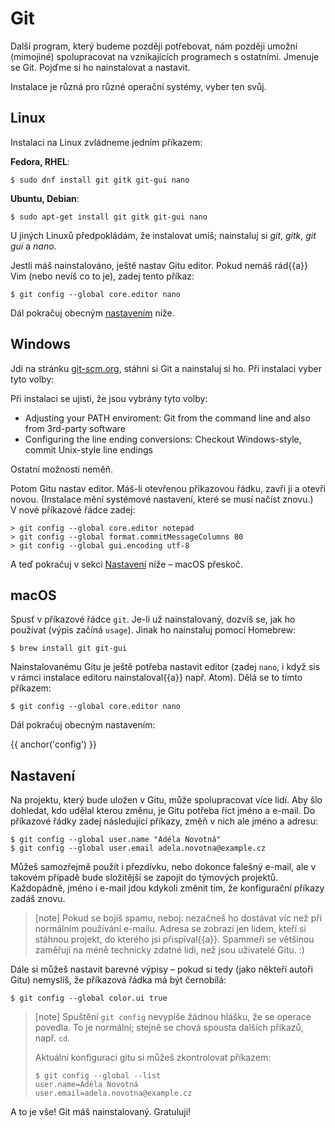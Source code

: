 # Git

Další program, který budeme později potřebovat,
nám později umožní (mimojiné) spolupracovat
na vznikajících programech s ostatními.
Jmenuje se Git.
Pojďme si ho nainstalovat a nastavit.

Instalace je různá pro různé operační systémy, vyber ten svůj.


## Linux

Instalaci na Linux zvládneme jedním příkazem:

**Fedora, RHEL**:

```console
$ sudo dnf install git gitk git-gui nano
```

**Ubuntu, Debian**:

```console
$ sudo apt-get install git gitk git-gui nano
```

U jiných Linuxů předpokládám, že instalovat umíš; nainstaluj si *git*,
*gitk*, *git gui* a *nano*.

Jestli máš nainstalováno, ještě nastav Gitu editor.
Pokud nemáš rád{{a}} Vim (nebo nevíš co to je),
zadej tento příkaz:

```console
$ git config --global core.editor nano
```

Dál pokračuj obecným [nastavením](#config) níže.


## Windows

Jdi na stránku [git-scm.org](https://git-scm.org), stáhni si
Git a nainstaluj si ho.
Při instalaci vyber tyto volby:

Při instalaci se ujisti, že jsou vybrány tyto volby:

* Adjusting your PATH enviroment: Git from the command line and also from 3rd-party software
* Configuring the line ending conversions: Checkout Windows-style, commit Unix-style line endings

Ostatní možnosti neměň.

Potom Gitu nastav editor.
Máš-li otevřenou příkazovou řádku, zavři ji a otevři novou.
(Instalace mění systémové nastavení, které se musí načíst znovu.)
V nové příkazové řádce zadej:

```console
> git config --global core.editor notepad
> git config --global format.commitMessageColumns 80
> git config --global gui.encoding utf-8
```

A teď pokračuj v sekci [Nastavení](#config) níže – macOS přeskoč.


## macOS

Spusť v příkazové řádce `git`.
Je-li už nainstalovaný, dozvíš se, jak ho používat
(výpis začíná `usage`).
Jinak ho nainstaluj pomocí Homebrew:

```console
$ brew install git git-gui
```

Nainstalovanému Gitu je ještě potřeba nastavit editor (zadej `nano`,
i když sis v rámci instalace editoru nainstaloval{{a}} např. Atom).
Dělá se to tímto příkazem:

```console
$ git config --global core.editor nano
```

Dál pokračuj obecným nastavením:


{{ anchor('config') }}
## Nastavení

Na projektu, který bude uložen v Gitu, může
spolupracovat více lidí.
Aby šlo dohledat, kdo udělal kterou změnu, je Gitu
potřeba říct jméno a e-mail.
Do příkazové řádky zadej následující příkazy, změň v nich ale
jméno a adresu:

```console
$ git config --global user.name "Adéla Novotná"
$ git config --global user.email adela.novotna@example.cz
```

Můžeš samozřejmě použít i přezdívku, nebo dokonce
falešný e-mail, ale v takovém případě bude složitější se
zapojit do týmových projektů.
Každopádně, jméno i e-mail jdou kdykoli změnit
tím, že konfigurační příkazy zadáš znovu.

> [note]
> Pokud se bojíš spamu, neboj: nezačneš ho dostávat víc
> než při normálním používání e-mailu.
> Adresa se zobrazí jen lidem, kteří si stáhnou projekt,
> do kterého jsi přispíval{{a}}.
> Spammeři se většinou zaměřují na méně technicky zdatné
> lidi, než jsou uživatelé Gitu. :)

Dále si můžeš nastavit barevné výpisy – pokud si tedy
(jako někteří autoři Gitu) nemyslíš, že příkazová
řádka má být černobílá:

```console
$ git config --global color.ui true
```

> [note]
> Spuštění `git config` nevypíše žádnou hlášku, že se operace povedla.
> To je normální; stejně se chová spousta dalších příkazů, např. `cd`.
>
> Aktuální konfiguraci gitu si můžeš zkontrolovat příkazem:
>
> ```console
> $ git config --global --list
> user.name=Adéla Novotná
> user.email=adela.novotna@example.cz
> ```

A to je vše! Git máš nainstalovaný. Gratuluji!

